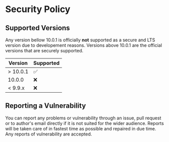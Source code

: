 # Security Policy

## Supported Versions

Any version bellow 10.0.1 is officially **not** supported as a secure and LTS version due to developement reasons. Versions above 10.0.1 are the official versions that are securely supported.

| Version | Supported          |
| ------- | ------------------ |
|> 10.0.1 | :white_check_mark: |
|  10.0.0 | :x:                |
| < 9.9.x | :x:                |

## Reporting a Vulnerability

You can report any problems or vulnerability through an issue, pull request or to author's email directly if it is not suited for the wider audience. 
Reports will be taken care of in fastest time as possible and repaired in due time. 
Any reports of vulnerability are accepted.
